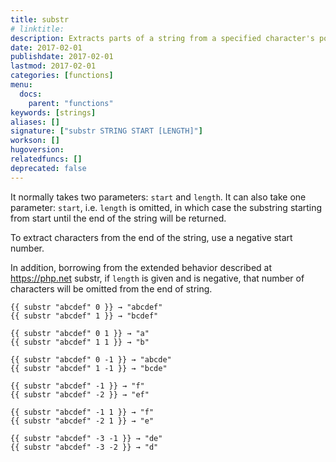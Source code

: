 ```yaml
---
title: substr
# linktitle:
description: Extracts parts of a string from a specified character's position and returns the specified number of characters.
date: 2017-02-01
publishdate: 2017-02-01
lastmod: 2017-02-01
categories: [functions]
menu:
  docs:
    parent: "functions"
keywords: [strings]
aliases: []
signature: ["substr STRING START [LENGTH]"]
workson: []
hugoversion:
relatedfuncs: []
deprecated: false
---
```


It normally takes two parameters: `start` and `length`. It can also take one parameter: `start`, i.e. `length` is omitted, in which case the substring starting from start until the end of the string will be returned.

To extract characters from the end of the string, use a negative start number.

In addition, borrowing from the extended behavior described at https://php.net substr, if `length` is given and is negative, that number of characters will be omitted from the end of string.

```
{{ substr "abcdef" 0 }} → "abcdef"
{{ substr "abcdef" 1 }} → "bcdef"

{{ substr "abcdef" 0 1 }} → "a"
{{ substr "abcdef" 1 1 }} → "b"

{{ substr "abcdef" 0 -1 }} → "abcde"
{{ substr "abcdef" 1 -1 }} → "bcde"

{{ substr "abcdef" -1 }} → "f"
{{ substr "abcdef" -2 }} → "ef"

{{ substr "abcdef" -1 1 }} → "f"
{{ substr "abcdef" -2 1 }} → "e"

{{ substr "abcdef" -3 -1 }} → "de"
{{ substr "abcdef" -3 -2 }} → "d"
```
